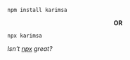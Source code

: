 ```
npm install karimsa
```

<p align="center"><b>OR</b></p>

```
npx karimsa
```

*Isn't [npx](https://github.com/zkat/npx) great?*
